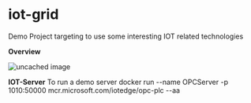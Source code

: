 # iot-grid
Demo Project targeting to use some interesting IOT related technologies

**Overview**

![uncached image](http://www.plantuml.com/plantuml/proxy?cache=no&src=https://raw.githubusercontent.com/pcbl/iot-grid/master/diagrams/overview.plantuml)

**IOT-Server**
To run a demo server
docker run --name OPCServer -p 1010:50000 mcr.microsoft.com/iotedge/opc-plc --aa

